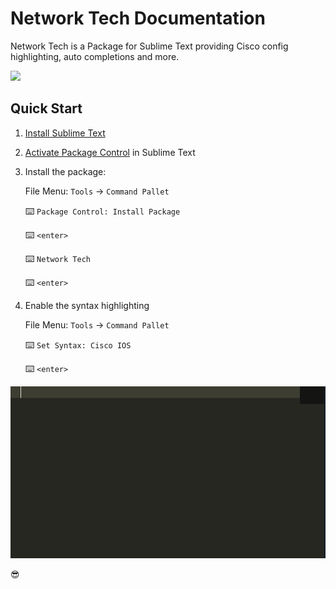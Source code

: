 # Network Tech Documentation

Network Tech is a Package for Sublime Text providing Cisco config highlighting, auto completions and more.

![](https://img.shields.io/packagecontrol/dt/Network%20Tech?style=for-the-badge)

## Quick Start

1. [Install Sublime Text](https://www.sublimetext.com/)

2. [Activate Package Control](https://packagecontrol.io/installation) in Sublime Text

3. Install the package:

    File Menu: `Tools` → `Command Pallet`

    :keyboard: `Package Control: Install Package`

    :keyboard: `<enter>`

    :keyboard: `Network Tech`

    :keyboard: `<enter>`

4. Enable the syntax highlighting

    File Menu: `Tools` → `Command Pallet`

    :keyboard: `Set Syntax: Cisco IOS`

    :keyboard: `<enter>`

![](img/cisco_ios_demo.gif)

😎
